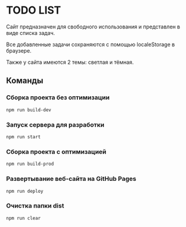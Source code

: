 # TODO LIST

Сайт предназначен для свободного использования и представлен в виде списка задач.

Все добавленные задачи сохраняются с помощью localeStorage в браузере.

Также у сайта имеются 2 темы: светлая и тёмная.

## Команды

### Сборка проекта без оптимизации

```shell
npm run build-dev
```

### Запуск сервера для разработки

```shell
npm run start
```

### Сборка проекта с оптимизацией

```shell
npm run build-prod
```

### Развертывание веб-сайта на GitHub Pages

```shell
npm run deploy
```

### Очистка папки dist

```shell
npm run clear
```
